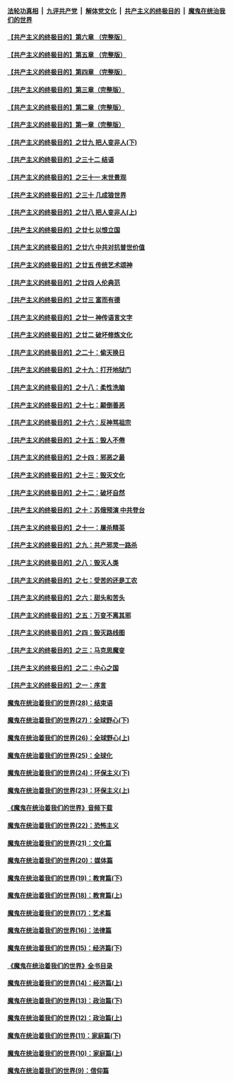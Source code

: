 ####  [法轮功真相](../../../../basic/blob/master/README.md?t=03311830) &nbsp;|&nbsp; [九评共产党](../../../../9ping.md/blob/master/README.md?t=03311830) &nbsp;|&nbsp; [解体党文化](../../../../jtdwh.md/blob/master/README.md?t=03311830)  &nbsp;|&nbsp; [共产主义的终极目的](../../../../gczydzjmd.md/blob/master/README.md?t=03311830) &nbsp;|&nbsp; [魔鬼在统治我们的世界](../../../../mgztzwmdsj.md/blob/master/README.md?t=03311830) 

#### [【共产主义的终极目的】第六章 （完整版）](../pages/nsc422/n11428913.md?t=03311830) 

#### [【共产主义的终极目的】第五章 （完整版）](../pages/nsc422/n11428912.md?t=03311830) 

#### [【共产主义的终极目的】第四章 （完整版）](../pages/nsc422/n11428907.md?t=03311830) 

#### [【共产主义的终极目的】第三章（完整版）](../pages/nsc422/n11428848.md?t=03311830) 

#### [【共产主义的终极目的】第二章（完整版）](../pages/nsc422/n11428831.md?t=03311830) 

#### [【共产主义的终极目的】第一章（完整版）](../pages/nsc422/n11417651.md?t=03311830) 

#### [【共产主义的终极目的】之廿九 把人变非人(下)](../pages/nsc422/n11344140.md?t=03311830) 

#### [【共产主义的终极目的】之三十二 结语](../pages/nsc422/n11360535.md?t=03311830) 

#### [【共产主义的终极目的】之三十一 末世景观](../pages/nsc422/n11351129.md?t=03311830) 

#### [【共产主义的终极目的】之三十 几成狼世界](../pages/nsc422/n11348280.md?t=03311830) 

#### [【共产主义的终极目的】之廿八 把人变非人(上)](../pages/nsc422/n11340492.md?t=03311830) 

#### [【共产主义的终极目的】之廿七 以恨立国](../pages/nsc422/n11336944.md?t=03311830) 

#### [【共产主义的终极目的】之廿六 中共对抗普世价值](../pages/nsc422/n11324785.md?t=03311830) 

#### [【共产主义的终极目的】之廿五 传统艺术颂神](../pages/nsc422/n11296396.md?t=03311830) 

#### [【共产主义的终极目的】之廿四 人伦典范](../pages/nsc422/n11296397.md?t=03311830) 

#### [【共产主义的终极目的】之廿三 富而有德](../pages/nsc422/n11283598.md?t=03311830) 

#### [【共产主义的终极目的】之廿一 神传语言文字](../pages/nsc422/n11263265.md?t=03311830) 

#### [【共产主义的终极目的】之廿二 破坏修炼文化](../pages/nsc422/n11245728.md?t=03311830) 

#### [【共产主义的终极目的】之二十：偷天换日](../pages/nsc422/n11238846.md?t=03311830) 

#### [【共产主义的终极目的】之十九：打开地狱门](../pages/nsc422/n11206376.md?t=03311830) 

#### [【共产主义的终极目的】之十八：柔性洗脑](../pages/nsc422/n11199994.md?t=03311830) 

#### [【共产主义的终极目的】之十七：颠倒善恶](../pages/nsc422/n11179782.md?t=03311830) 

#### [【共产主义的终极目的】之十六：反神骂祖宗](../pages/nsc422/n11166798.md?t=03311830) 

#### [【共产主义的终极目的】之十五：毁人不倦](../pages/nsc422/n11166792.md?t=03311830) 

#### [【共产主义的终极目的】之十四：邪恶之最](../pages/nsc422/n11150249.md?t=03311830) 

#### [【共产主义的终极目的】之十三：毁灭文化](../pages/nsc422/n11135227.md?t=03311830) 

#### [【共产主义的终极目的】之十二：破坏自然](../pages/nsc422/n11135214.md?t=03311830) 

#### [【共产主义的终极目的】之十：苏俄预演 中共登台](../pages/nsc422/n11118424.md?t=03311830) 

#### [【共产主义的终极目的】之十一：屠杀精英](../pages/nsc422/n11118442.md?t=03311830) 

#### [【共产主义的终极目的】之九：共产邪灵一路杀](../pages/nsc422/n11114139.md?t=03311830) 

#### [【共产主义的终极目的】之八：毁灭人类](../pages/nsc422/n11108503.md?t=03311830) 

#### [【共产主义的终极目的】之七：受苦的还是工农](../pages/nsc422/n11101809.md?t=03311830) 

#### [【共产主义的终极目的】之六：甜头和苦头](../pages/nsc422/n11096971.md?t=03311830) 

#### [【共产主义的终极目的】之五：万变不离其邪](../pages/nsc422/n11091285.md?t=03311830) 

#### [【共产主义的终极目的】之四：毁灭路线图](../pages/nsc422/n11086284.md?t=03311830) 

#### [【共产主义的终极目的】之三：马克思魔变](../pages/nsc422/n11061941.md?t=03311830) 

#### [【共产主义的终极目的】之二：中心之国](../pages/nsc422/n11047728.md?t=03311830) 

#### [【共产主义的终极目的】之一：序言](../pages/nsc422/n11086077.md?t=03311830) 

#### [魔鬼在统治着我们的世界(28)：结束语](../pages/nsc422/n10936246.md?t=03311830) 

#### [魔鬼在统治着我们的世界(27)：全球野心(下)](../pages/nsc422/n10928319.md?t=03311830) 

#### [魔鬼在统治着我们的世界(26)：全球野心(上)](../pages/nsc422/n10900318.md?t=03311830) 

#### [魔鬼在统治着我们的世界(25)：全球化](../pages/nsc422/n10788205.md?t=03311830) 

#### [魔鬼在统治着我们的世界(24)：环保主义(下)](../pages/nsc422/n10695307.md?t=03311830) 

#### [魔鬼在统治着我们的世界(23)：环保主义(上)](../pages/nsc422/n10688613.md?t=03311830) 

#### [《魔鬼在统治着我们的世界》音频下载](../pages/nsc422/n10635553.md?t=03311830) 

#### [魔鬼在统治着我们的世界(22)：恐怖主义](../pages/nsc422/n10614727.md?t=03311830) 

#### [魔鬼在统治着我们的世界(21)：文化篇](../pages/nsc422/n10597706.md?t=03311830) 

#### [魔鬼在统治着我们的世界(20)：媒体篇](../pages/nsc422/n10586579.md?t=03311830) 

#### [魔鬼在统治着我们的世界(19)：教育篇(下)](../pages/nsc422/n10564808.md?t=03311830) 

#### [魔鬼在统治着我们的世界(18)：教育篇(上)](../pages/nsc422/n10526970.md?t=03311830) 

#### [魔鬼在统治着我们的世界(17)：艺术篇](../pages/nsc422/n10499093.md?t=03311830) 

#### [魔鬼在统治着我们的世界(16)：法律篇](../pages/nsc422/n10485969.md?t=03311830) 

#### [魔鬼在统治着我们的世界(15)：经济篇(下)](../pages/nsc422/n10469975.md?t=03311830) 

#### [《魔鬼在统治着我们的世界》全书目录](../pages/nsc422/n10464261.md?t=03311830) 

#### [魔鬼在统治着我们的世界(14)：经济篇(上)](../pages/nsc422/n10457370.md?t=03311830) 

#### [魔鬼在统治着我们的世界(13)：政治篇(下)](../pages/nsc422/n10448270.md?t=03311830) 

#### [魔鬼在统治着我们的世界(12)：政治篇(上)](../pages/nsc422/n10444576.md?t=03311830) 

#### [魔鬼在统治着我们的世界(11)：家庭篇(下)](../pages/nsc422/n10440961.md?t=03311830) 

#### [魔鬼在统治着我们的世界(10)：家庭篇(上)](../pages/nsc422/n10435448.md?t=03311830) 

#### [魔鬼在统治着我们的世界(9)：信仰篇](../pages/nsc422/n10432159.md?t=03311830) 

